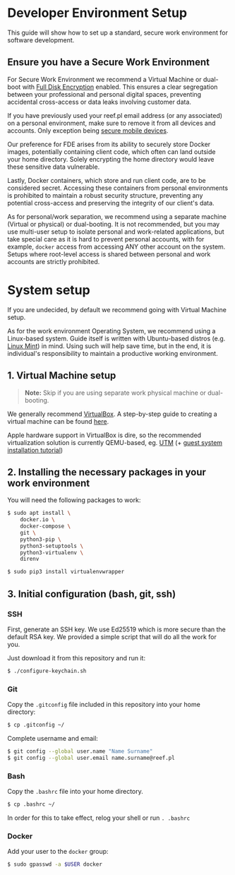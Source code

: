 # Developer Environment Setup

This guide will show how to set up a standard, secure work environment for software development.

## Ensure you have a Secure Work Environment

For Secure Work Environment we recommend a Virtual Machine or dual-boot with [Full Disk Encryption](Storage_Encryption.md#full-disk-encryption) enabled.
This ensures a clear segregation between your professional and personal digital spaces, preventing accidental cross-access or data leaks involving customer data.

If you have previously used your reef.pl email address (or any associated) on a personal environment, make sure to remove it from all devices and accounts.
Only exception being [secure mobile devices](../README.md#storage-encryption-and-secure-work-environment).

Our preference for FDE arises from its ability to securely store Docker images, potentially containing client code, which often can land outside your home directory.
Solely encrypting the home directory would leave these sensitive data vulnerable.

Lastly, Docker containers, which store and run client code, are to be considered secret.
Accessing these containers from personal environments is prohibited to maintain a robust security structure, preventing any potential cross-access and preserving the integrity of our client's data.

As for personal/work separation, we recommend using a separate machine (Virtual or physical) or dual-booting.
It is not recommended, but you may use multi-user setup to isolate personal and work-related applications, but take special care as it is hard to prevent personal accounts, with for example, `docker` access from accessing ANY other account on the system.
Setups where root-level access is shared between personal and work accounts are strictly prohibited.

# System setup

If you are undecided, by default we recommend going with Virtual Machine setup.

As for the work environment Operating System, we recommend using a Linux-based system.
Guide itself is written with Ubuntu-based distros (e.g. [Linux Mint](https://www.linuxmint.com/download.php)) in mind.
Using such will help save time, but in the end, it is individual's responsibility to maintain a productive working environment.

## 1. Virtual Machine setup

> **Note:** Skip if you are using separate work physical machine or dual-booting.

We generally recommend [VirtualBox](https://www.virtualbox.org/).
A step-by-step guide to creating a virtual machine can be found [here](docs/VirtualBox.md).

Apple hardware support in VirtualBox is dire, so the recommended virtualization solution is currently QEMU-based, eg.
[UTM](https://getutm.app/) (+ [guest system installation tutorial](https://www.youtube.com/watch?v=O19mv1pe76M))

## 2. Installing the necessary packages in your work environment

You will need the following packages to work:

```bash
$ sudo apt install \
	docker.io \
	docker-compose \
	git \
	python3-pip \
	python3-setuptools \
	python3-virtualenv \
	direnv
```

```bash
$ sudo pip3 install virtualenvwrapper
```

## 3. Initial configuration (bash, git, ssh)

### SSH

First, generate an SSH key.
We use Ed25519 which is more secure than the default RSA key.
We provided a simple script that will do all the work for you.

Just download it from this repository and run it:

```bash
$ ./configure-keychain.sh
```

### Git

Copy the `.gitconfig` file included in this repository into your home directory:

```bash
$ cp .gitconfig ~/
```

Complete username and email:

```bash
$ git config --global user.name "Name Surname"
$ git config --global user.email name.surname@reef.pl
```

### Bash

Copy the `.bashrc` file into your home directory.

```bash
$ cp .bashrc ~/
```

In order for this to take effect, relog your shell or run `. .bashrc`

### Docker

Add your user to the `docker` group:

```bash
$ sudo gpasswd -a $USER docker
```
